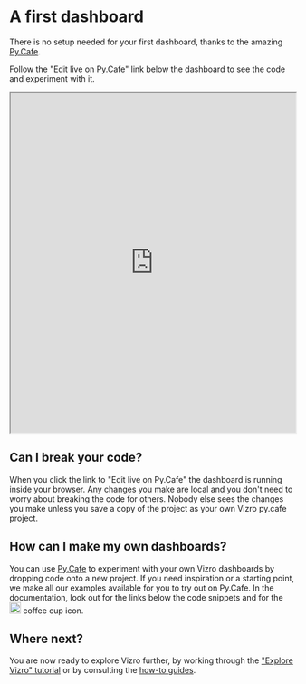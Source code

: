 # A first dashboard

There is no setup needed for your first dashboard, thanks to the amazing [Py.Cafe](https://py.cafe/).

Follow the "Edit live on Py.Cafe" link below the dashboard to see the code and experiment with it.

<iframe src="https://py.cafe/embed/maxi.schulz/vizro-tutorial-first-dashboard" width="100%" height="600px"></iframe>

## Can I break your code?
When you click the link to "Edit live on Py.Cafe" the dashboard is running inside your browser. Any changes you make are local and you don't need to worry about breaking the code for others. Nobody else sees the changes you make unless you save a copy of the project as your own Vizro py.cafe project.

## How can I make my own dashboards?
You can use [Py.Cafe](https://py.cafe/) to experiment with your own Vizro dashboards by dropping code onto a new project. If you need inspiration or a starting point, we make all our examples available for you to try out on Py.Cafe. In the documentation, look out for the links below the code snippets and for the <img src=https://py.cafe/logo.png alt="py.cafe logo" width="20"> coffee cup icon.

## Where next?
You are now ready to explore Vizro further, by working through the ["Explore Vizro" tutorial](explore-components.md) or by consulting the [how-to guides](../user-guides/dashboard.md).
